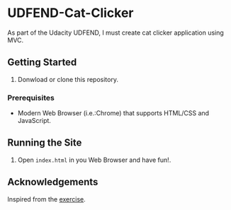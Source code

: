 # UDFEND-Cat-Clicker

As part of the Udacity UDFEND, I must create cat clicker application using MVC.

## Getting Started

1. Donwload or clone this repository.

### Prerequisites

* Modern Web Browser (i.e.:Chrome) that supports HTML/CSS and JavaScript.

## Running the Site

1. Open `index.html` in you Web Browser and have fun!.

## Acknowledgements

Inspired from the [exercise](https://github.com/udacity/ud989-cat-clicker-premium-vanilla).